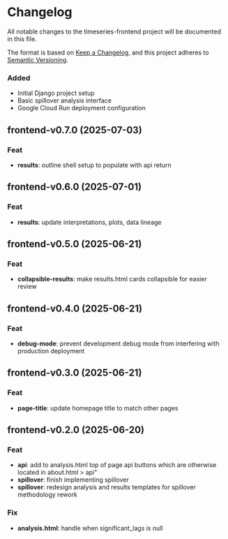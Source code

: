 # Changelog

All notable changes to the timeseries-frontend project will be documented in this file.

The format is based on [Keep a Changelog](https://keepachangelog.com/en/1.0.0/),
and this project adheres to [Semantic Versioning](https://semver.org/spec/v2.0.0.html).


### Added
- Initial Django project setup
- Basic spillover analysis interface
- Google Cloud Run deployment configuration
## frontend-v0.7.0 (2025-07-03)

### Feat

- **results**: outline shell setup to populate with api return

## frontend-v0.6.0 (2025-07-01)

### Feat

- **results**: update interpretations, plots, data lineage

## frontend-v0.5.0 (2025-06-21)

### Feat

- **collapsible-results**: make results.html cards collapsible for easier review

## frontend-v0.4.0 (2025-06-21)

### Feat

- **debug-mode**: prevent development debug mode from interfering with production deployment

## frontend-v0.3.0 (2025-06-21)

### Feat

- **page-title**: update homepage title to match other pages

## frontend-v0.2.0 (2025-06-20)

### Feat

- **api**: add to analysis.html top of page api buttons which are otherwise located in about.html > api"
- **spillover**: finish implementing spillover
- **spillover**: redesign analysis and results templates for spillover methodology rework

### Fix

- **analysis.html**: handle when significant_lags is null

